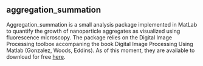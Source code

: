 ## aggregation_summation
Aggregation_summation is a small analysis package implemented in MatLab to quantify the growth of nanoparticle aggregates as visualized using fluorescence microscopy.  The package relies on the Digital Image Processing toolbox accompaning the book Digital Image Processing Using Matlab (Gonzalez, Woods, Eddins).  As of this moment, they are available to download for free [here](http://imageprocessingplace.com/DIPUM-2E/dipum2e_how_to_order.htm).  
